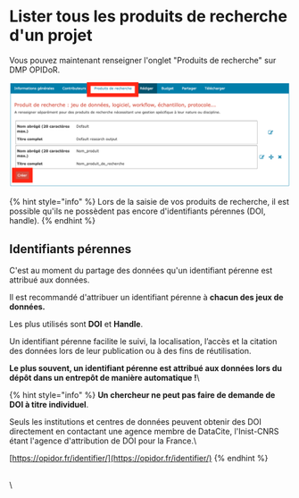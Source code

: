 # Lister tous les produits de recherche d'un projet

Vous pouvez maintenant renseigner l'onglet "Produits de recherche" sur DMP OPIDoR.

![Où renseigner les produits de recherche sur DMP OPIDoR ?](<../../.gitbook/assets/Screenshot 2022-04-25 at 10.12.02.png>)

{% hint style="info" %}
Lors de la saisie de vos produits de recherche, il est possible qu'ils ne possèdent pas encore d'identifiants pérennes (DOI, handle).
{% endhint %}

## Identifiants pérennes

C'est au moment du partage des données qu'un identifiant pérenne est attribué aux données.

Il est recommandé d'attribuer un identifiant pérenne à **chacun des jeux de données.**&#x20;

Les plus utilisés sont **DOI** et **Handle**.&#x20;

Un identifiant pérenne facilite le suivi, la localisation, l’accès et la citation des données lors de leur publication ou à des fins de réutilisation.

**Le plus souvent, un identifiant pérenne est attribué aux données lors du dépôt dans un entrepôt de manière automatique !**\


{% hint style="info" %}
**Un chercheur ne peut pas faire  de demande de DOI à titre individuel**. &#x20;

Seuls les institutions et centres de données peuvent obtenir des DOI directement en contactant une agence membre de DataCite, l'Inist-CNRS étant l'agence d'attribution de DOI pour la France.\


[https://opidor.fr/identifier/](https://opidor.fr/identifier/)
{% endhint %}

\
\
